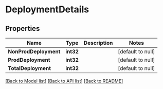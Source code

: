 # DeploymentDetails

## Properties
Name | Type | Description | Notes
------------ | ------------- | ------------- | -------------
**NonProdDeployment** | **int32** |  | [default to null]
**ProdDeployment** | **int32** |  | [default to null]
**TotalDeployment** | **int32** |  | [default to null]

[[Back to Model list]](../README.md#documentation-for-models) [[Back to API list]](../README.md#documentation-for-api-endpoints) [[Back to README]](../README.md)


